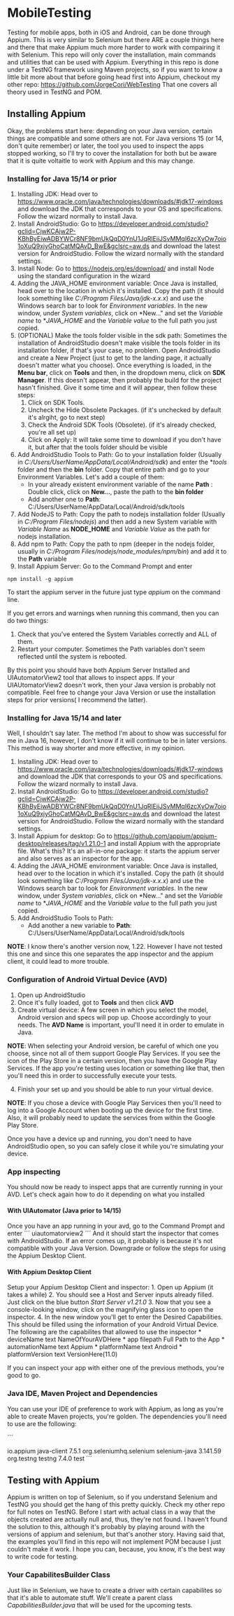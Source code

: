 # MobileTesting
Testing for mobile apps, both in iOS and Android, can be done through Appium. This is very similar to Selenium but there ARE a couple things here and there that make Appium much more harder to work with compairing it with Selenium. 
This repo will only cover the installation, main commands and utilities that can be used with Appium. Everything in this repo is done under a TestNG framework using Maven projects, so if you want to know a little bit more about that before going head first into Appium, checkout my other repo: https://github.com/JorgeCori/WebTesting
That one covers all theory used in TestNG and POM. 

## Installing Appium 
Okay, the problems start here: depending on your Java version, certain things are compatible and some others are not. 
For Java versions 15 (or 14, don't quite remember) or later, the tool you used to inspect the apps stopped working, so I'll try to cover the installation for both but be aware that it is quite voltaitle to work with Appium and this may change. 

### Installing for Java 15/14 or prior
1. Installing JDK: Head over to https://www.oracle.com/java/technologies/downloads/#jdk17-windows and download the JDK that corresponds to your OS and specifications. Follow the wizard normally to install Java.
2. Install AndroidStudio: Go to https://developer.android.com/studio?gclid=CjwKCAjw2P-KBhByEiwADBYWCr8NF9bmUkQqD0YnU1JqRlEiiJSvMMqI6zcXyOw7oio1oXuQ9xjyGhoCatMQAvD_BwE&gclsrc=aw.ds and download the latest version for AndroidStudio. Follow the wizard normally with the standard settings. 
3. Install Node: Go to https://nodejs.org/es/download/ and install Node using the standard configuration in the wizard
4. Adding the JAVA_HOME environment variable: Once Java is installed, head over to the location in which it's installed. Copy the path (it should look something like *C:/Program Files/Java/jdk-x.x.x*) and use the Windows search bar to look for *Environment variables*. In the new window, under *System variables*, click on *New..." and set the *Variable name* to **JAVA_HOME* and the *Variable value* to the full path you just copied. 
5. (OPTIONAL) Make the tools folder visible in the sdk path: Sometimes the installation of AndroidStudio doesn't make visible the tools folder in its installation folder, if that's your case, no problem. Open AndroidStudio and create a New Project (just to get to the landing page, it actually doesn't matter what you choose). Once everything is loaded, in the **Menu bar**, click on **Tools** and then, in the dropdown menu, click on **SDK Manager**. If this doesn't appear, then probably the build for the project hasn't finished. Give it some time and it will appear, then follow these steps: 
	1. Click on SDK Tools.
	2. Uncheck the Hide Obsolete Packages. (if it's unchecked by default it's alrgiht, go to next step)
	3. Check the Android SDK Tools (Obsolete). (if it's already checked, you're all set up)
	4. Click on Apply: It will take some time to download if you don't have it, but after that the tools folder should be visible
6. Add AndroidStudio Tools to Path: Go to your installation folder (Usually in *C:/Users/UserName/AppData/Local/Android/sdk*) and enter the **tools* folder and then the **bin** folder. Copy that entire path and go to your Environment Variables. Let's add a couple of them:
	* In your already existent environment variable of the name **Path** : Double click, click on **New...**, paste the path to the **bin folder**
	* Add another one to **Path**: C:/Users/UserName/AppData/Local/Android/sdk/tools 
7. Add NodeJS to Path: Copy the path to nodejs installation folder (Usually in *C:/Program Files/nodejs*) and then add a new System variable with *Variable Name* as **NODE_HOME** and *Variable Value* as the path for nodejs installation. 
8. Add npm to Path: Copy the path to npm (deeper in the nodejs folder, usually in *C:/Program Files/nodejs/node_modules/npm/bin*) and add it to the **Path** variable
9. Install Appium Server: Go to the Command Prompt and enter 
```
npm install -g appium
```

To start the appium server in the future just type *appium* on the command line. 

If you get errors and warnings when running this command, then you can do two things: 
1. Check that you've entered the System Variables correctly and ALL of them. 
2. Restart your computer. Sometimes the Path variables don't seem reflected until the system is rebooted. 

By this point you should have both Appium Server Installed and UIAutomatorView2 tool that allows to inspect apps. If your UIAUtomatorView2 doesn't work, then your Java version is probably not compatible.
Feel free to change your Java Version or use the installation steps for prior versions( I recommend the latter). 

### Installing for Java 15/14 and later
Well, I shouldn't say later. The method I'm about to show was successful for me in Java 16, however, I don't know if it will continue to be in later versions.
This method is way shorter and more effective, in my opinion.

1. Installing JDK: Head over to https://www.oracle.com/java/technologies/downloads/#jdk17-windows and download the JDK that corresponds to your OS and specifications. Follow the wizard normally to install Java.
2. Install AndroidStudio: Go to https://developer.android.com/studio?gclid=CjwKCAjw2P-KBhByEiwADBYWCr8NF9bmUkQqD0YnU1JqRlEiiJSvMMqI6zcXyOw7oio1oXuQ9xjyGhoCatMQAvD_BwE&gclsrc=aw.ds and download the latest version for AndroidStudio. Follow the wizard normally with the standard settings. 
3. Install Appium for desktop: Go to https://github.com/appium/appium-desktop/releases/tag/v1.21.0-1 and install Appium with the appropriate file. What's this? It's an all-in-one package: it starts the appium server and also serves as an inspector for the app. 
4. Adding the JAVA_HOME environment variable: Once Java is installed, head over to the location in which it's installed. Copy the path (it should look something like *C:/Program Files/Java/jdk-x.x.x*) and use the Windows search bar to look for *Environment variables*. In the new window, under *System variables*, click on *New..." and set the *Variable name* to **JAVA_HOME* and the *Variable value* to the full path you just copied. 
5. Add AndroidStudio Tools to Path:
	* Add another a new variable to **Path**: C:/Users/UserName/AppData/Local/Android/sdk/tools

**NOTE**: I know there's another version now, 1.22. However I have not tested this one and since this one separates the app inspector and the appium client, it could lead to more trouble. 
	

### Configuration of Android Virtual Device (AVD)
1. Open up AndroidStudio
2. Once it's fully loaded, got to **Tools** and then click **AVD**
3. Create virtual device: A few screen in which you select the model, Android version and specs will pop up. Choose accordingly to your needs. The **AVD Name** is important, youl'll need it in order to emulate in Java. 

**NOTE**: When selecting your Android version, be careful of which one you choose, since not all of them support Google Play Services. If you see the icon of the Play Store in a certain version, then you have the Google Play Services. If the app you're testing uses location or something like that, then you'll need this in order to successfully execute your tests.

4. Finish your set up and you should be able to run your virtual device. 

**NOTE**: If you chose a device with Google Play Services then you'll need to log into a Google Account when booting up the device for the first time. Also, it will probably need to update the services from within the Google Play Store. 

Once you have a device up and running, you don't need to have AndroidStudio open, so you can safely close it while you're simulating your device. 

### App inspecting 

You should now be ready to inspect apps that are currently running in your AVD. Let's check again how to do it depending on what you installed

#### With UIAutomator (Java prior to 14/15)
Once you have an app running in your avd, go to the Command Prompt and enter 
´´´
uiautomatorview2
´´´
And it should start the inspector that comes with AndroidStudio. If an error comes up, it probably is because it's not compatible with your Java Version. Downgrade or follow the steps for using the Appium Desktop Client. 

#### With Appium Desktop Client 
Setup your Appium Desktop Client and inspector:
	1. Open up Appium (it takes a while) 
	2. You should see a Host and Server inputs already filled. Just click on the blue button *Start Server v1.21.0*
	3. Now that you see a console-looking window, click on the magnifying glass icon to open the inspector. 
	4. In the new window you'll get to enter the Desired Capabilities. This should be filled using the information of your Android Virtual Device. The following are the capabilites that allowed to use the inspector
		* deviceName text NameOfYourAVDHere 
		* app filepath Full Path to the App
		* automationName text Appium
		* platformName text Android
		* platformVersion text VersionHere(11.0) 

If you can inspect your app with either one of the previous methods, you're good to go. 

### Java IDE, Maven Project and Dependencies
You can use your IDE of preference to work with Appium, as long as you're able to create Maven projects, you're golden. 
The dependencies you'll need to use are the following: 

´´´
<!-- All dependencies come from maven repositories-->
<dependency>
    <groupId>io.appium</groupId>
    <artifactId>java-client</artifactId>
    <version>7.5.1</version>
</dependency>
<dependency>
    <groupId>org.seleniumhq.selenium</groupId>
    <artifactId>selenium-java</artifactId>
    <version>3.141.59</version>
</dependency>
<dependency>
    <groupId>org.testng</groupId>
    <artifactId>testng</artifactId>
    <version>7.4.0</version>
    <scope>test</scope> 
</dependency>
´´´

## Testing with Appium 
Appium is written on top of Selenium, so if you understand Selenium and TestNG you should get the hang of this pretty quickly. 
Check my other repo for full notes on TestNG. Before I start with actual class in a way that the objects created are actually null and, thus, they're not found.
I haven't found the solution to this, although it's probably by playing around with the versions of appium and selenium, but that's another story. 
Having said that, the examples you'll find in this repo will not implement POM because I just couldn't make it work. I hope you can, because, you know, it's the best way to write code for testing. 

### Your CapabilitesBuilder Class
Just like in Selenium, we have to create a driver with certain capabilites so that it's able to automate stuff. We'll create a parent class *CapabilitiesBuilder.java* that will be used for the upcoming tests. 

